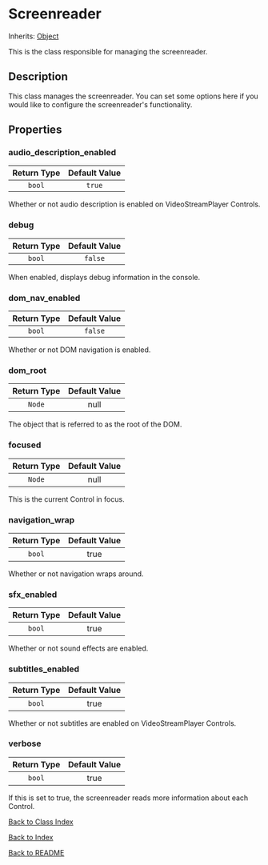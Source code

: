 # Screenreader
Inherits: [Object](https://docs.godotengine.org/en/stable/classes/class_object.html)

This is the class responsible for managing the screenreader.

## Description

This class manages the screenreader. You can set some options here if you would like to configure the screenreader's functionality.

## Properties

### audio_description_enabled

| Return Type | Default Value |
|:-------------:|:-------------:|
| ``bool`` | ``true``

Whether or not audio description is enabled on VideoStreamPlayer Controls.

### debug

| Return Type | Default Value |
|:-------------:|:-------------:|
| ``bool`` | ``false`` |

When enabled, displays debug information in the console.

### dom_nav_enabled

| Return Type | Default Value |
|:-------------:|:-------------:|
| ``bool`` | ``false`` |

Whether or not DOM navigation is enabled.

### dom_root

| Return Type | Default Value |
|:-------------:|:-------------:|
| ``Node`` | null |

The object that is referred to as the root of the DOM.

### focused

| Return Type | Default Value |
|:-------------:|:-------------:|
| ``Node`` | null |

This is the current Control in focus.

### navigation_wrap

| Return Type | Default Value |
|:-------------:|:-------------:|
| ``bool`` | true |

Whether or not navigation wraps around.

### sfx_enabled

| Return Type | Default Value |
|:-------------:|:-------------:|
| ``bool`` | true |

Whether or not sound effects are enabled.

### subtitles_enabled

| Return Type | Default Value |
|:-------------:|:-------------:|
| ``bool`` | true |

Whether or not subtitles are enabled on VideoStreamPlayer Controls.

### verbose

| Return Type | Default Value |
|:-------------:|:-------------:|
| ``bool`` | true |

If this is set to true, the screenreader reads more information about each Control.

[Back to Class Index](../classes.md)

[Back to Index](../index.md)

[Back to README](../../../README.md)

